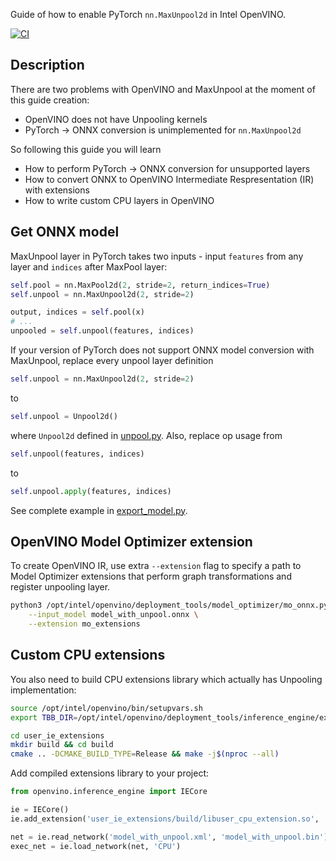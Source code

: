 Guide of how to enable PyTorch `nn.MaxUnpool2d` in Intel OpenVINO.

[![CI](https://github.com/dkurt/openvino_pytorch_unpool/workflows/CI/badge.svg?branch=master)](https://github.com/dkurt/openvino_pytorch_unpool/actions?query=branch%3Amaster)

## Description
There are two problems with OpenVINO and MaxUnpool at the moment of this guide creation:

* OpenVINO does not have Unpooling kernels
* PyTorch -> ONNX conversion is unimplemented for `nn.MaxUnpool2d`

So following this guide you will learn
* How to perform PyTorch -> ONNX conversion for unsupported layers
* How to convert ONNX to OpenVINO Intermediate Respresentation (IR) with extensions
* How to write custom CPU layers in OpenVINO

## Get ONNX model

MaxUnpool layer in PyTorch takes two inputs - input `features` from any layer and `indices` after MaxPool layer:

```python
self.pool = nn.MaxPool2d(2, stride=2, return_indices=True)
self.unpool = nn.MaxUnpool2d(2, stride=2)

output, indices = self.pool(x)
# ...
unpooled = self.unpool(features, indices)
```

If your version of PyTorch does not support ONNX model conversion with MaxUnpool, replace every unpool layer definition
```python
self.unpool = nn.MaxUnpool2d(2, stride=2)
```
to
```python
self.unpool = Unpool2d()
```

where `Unpool2d` defined in [unpool.py](./unpool.py). Also, replace op usage from

```python
self.unpool(features, indices)
```
to
```python
self.unpool.apply(features, indices)
```

See complete example in [export_model.py](./export_model.py).

## OpenVINO Model Optimizer extension

To create OpenVINO IR, use extra `--extension` flag to specify a path to Model Optimizer extensions that perform graph transformations and register unpooling layer.

```bash
python3 /opt/intel/openvino/deployment_tools/model_optimizer/mo_onnx.py \
    --input_model model_with_unpool.onnx \
    --extension mo_extensions
```

## Custom CPU extensions

You also need to build CPU extensions library which actually has Unpooling implementation:
```bash
source /opt/intel/openvino/bin/setupvars.sh
export TBB_DIR=/opt/intel/openvino/deployment_tools/inference_engine/external/tbb/cmake/

cd user_ie_extensions
mkdir build && cd build
cmake .. -DCMAKE_BUILD_TYPE=Release && make -j$(nproc --all)
```

Add compiled extensions library to your project:

```python
from openvino.inference_engine import IECore

ie = IECore()
ie.add_extension('user_ie_extensions/build/libuser_cpu_extension.so', 'CPU')

net = ie.read_network('model_with_unpool.xml', 'model_with_unpool.bin')
exec_net = ie.load_network(net, 'CPU')
```

